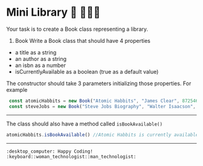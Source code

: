 
# Mini Library :blue_book: :open_book::notebook_with_decorative_cover::orange_book:


Your task is to create a Book class representing a library.

1. Book
Write a Book class that should have 4 properties

- a title as a string
- an author as a string
- an isbn as a number
- isCurrentlyAvailable as a boolean (true as a default value)

The constructor should take 3 parameters initializing those properties. For example


```js
 const atomicHabbits = new Book("Atomic Habbits", "James Clear", 87254612)
 const steveJobs = new Book("Steve Jobs Biography", "Walter Isaacson", 5561246)
```
---

The class should also have a method called `isBookAvailable()`

```js
atomicHabbits.isBookAvailable() //Atomic Habbits is currently available.
```

---

	:desktop_computer: Happy Coding! :keyboard::woman_technologist::man_technologist:





